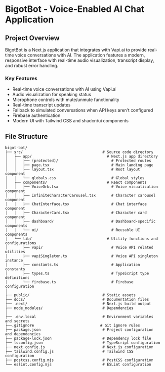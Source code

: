 # BigotBot - Voice-Enabled AI Chat Application

## Project Overview
BigotBot is a Next.js application that integrates with Vapi.ai to provide real-time voice conversations with AI. The application features a modern, responsive interface with real-time audio visualization, transcript display, and robust error handling.

### Key Features
- Real-time voice conversations with AI using Vapi.ai
- Audio visualization for speaking status
- Microphone controls with mute/unmute functionality
- Real-time transcript updates
- Fallback to simulated conversations when API keys aren't configured
- Firebase authentication
- Modern UI with Tailwind CSS and shadcn/ui components


## File Structure

```
bigot-bot/
├── src/                                    # Source code directory
│   ├── app/                                  # Next.js app directory
│   │   ├── (protected)/                        # Protected routes
│   │   ├── page.tsx                            # Main landing page
│   │   ├── layout.tsx                          # Root layout component
│   │   └── globals.css                         # Global styles
│   ├── components/                           # React components
│   │   ├── VoiceOrb.tsx                        # Voice visualization component
│   │   ├── InfiniteCharacterCarousel.tsx       # Character carousel component
│   │   ├── ChatInterface.tsx                   # Chat interface component
│   │   ├── CharacterCard.tsx                   # Character card component
│   │   ├── dashboard/                          # Dashboard-specific components
│   │   └── ui/                                 # Reusable UI components
│   └── lib/                                  # Utility functions and configurations
│       ├── vapi/                               # Voice API related utilities
│       ├── vapiSingleton.ts                    # Voice API singleton instance
│       ├── constants.ts                        # Application constants
│       ├── types.ts                            # TypeScript type definitions
│       └── firebase.ts                         # Firebase configuration
│
├── public/                                 # Static assets
├── docs/                                   # Documentation files
├── .next/                                  # Next.js build output
├── node_modules/                           # Dependencies
│
├── .env.local                              # Environment variables and secrets
├──.gitignore                              # Git ignore rules
├── package.json                            # Project configuration and dependencies
├── package-lock.json                       # Dependency lock file
├── tsconfig.json                           # TypeScript configuration
├── next.config.js                          # Next.js configuration
├── tailwind.config.js                      # Tailwind CSS configuration
├── postcss.config.mjs                      # PostCSS configuration
└── eslint.config.mjs                       # ESLint configuration
```